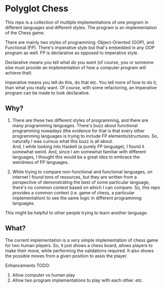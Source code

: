 # Polyglot Chess

This repo is a collection of multiple implementations of one program in different languages and different styles. The program is an implementation of the Chess game.

There are mainly two styles of programming: Object-Oriented (OOP), and Functional (FP). There's imperative style but that's embedded in any OOP program as well. 
FP is declarative as opposed to imperative style.

Declarative means you tell what do you want (of course, you or someone else must provide an implementation of how a computer program will achieve that)

Imperative means you tell do this, do that etc. You tell more of how to do it, than what you really want. Of course, with some refactoring, an imperative program can be made to look declarative.


## Why?
1. There are these two different styles of programming, and there are many programming languages. There's buzz about functional programming nowadays (the evidence for that is
that every other programming languages is trying to include FP elements/structures.
So, naturally I was curious what this buzz is all about.<br>
And, I while looking into Haskell (a purely FP language), I found it somewhat weird.
And, since I am somewhat familiar with different languages, I thought this would be a great idea to embrace the weirdness of FP languages.

2. While trying to compare non-functional and functional languages, on internet I found tons of resources, but they are written from a perspective of demonstrating the best of 
some particular language, there's no common context based on which I can compare.
So, this repo provides a common context (i.e. game of chess, a particular implementation) to see the same logic in different programming languages.

This might be helpful to other people trying to learn another language.

## What?
The current implementation is a very simple implementation of chess game for two human players. So, it just shows a chess board, allows players to make their move, while 
performing the validations required. It also shows the possible moves from a given position to assis the player.

Enhancements TODO:
1. Allow computer vs human play
2. Allow two program implementations to play with each other.
etc.


